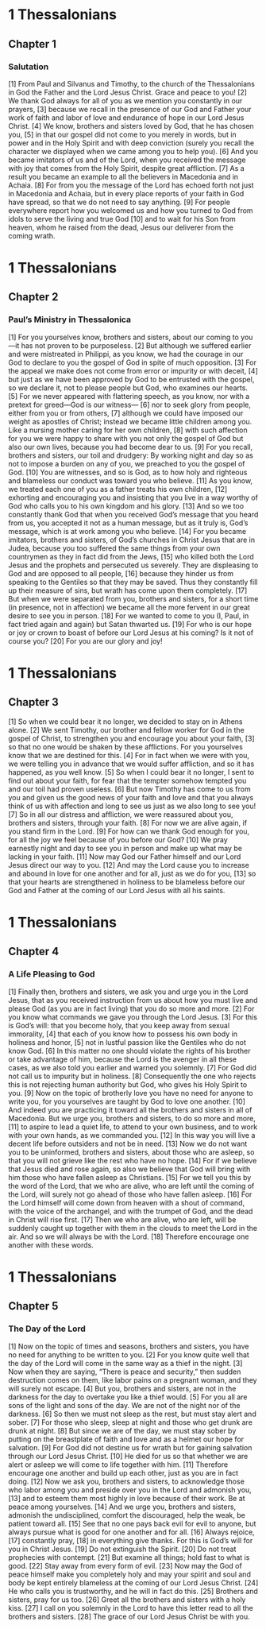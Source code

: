 # 1 Thessalonians

## Chapter 1 <!-- scripture:1 -->

### Salutation

[1] From Paul and Silvanus and Timothy, to the church of the Thessalonians in God the Father and the Lord Jesus Christ. Grace and peace to you!
[2] We thank God always for all of you as we mention you constantly in our prayers,
[3] because we recall in the presence of our God and Father your work of faith and labor of love and endurance of hope in our Lord Jesus Christ.
[4] We know, brothers and sisters loved by God, that he has chosen you,
[5] in that our gospel did not come to you merely in words, but in power and in the Holy Spirit and with deep conviction (surely you recall the character we displayed when we came among you to help you).
[6] And you became imitators of us and of the Lord, when you received the message with joy that comes from the Holy Spirit, despite great affliction.
[7] As a result you became an example to all the believers in Macedonia and in Achaia.
[8] For from you the message of the Lord has echoed forth not just in Macedonia and Achaia, but in every place reports of your faith in God have spread, so that we do not need to say anything.
[9] For people everywhere report how you welcomed us and how you turned to God from idols to serve the living and true God
[10] and to wait for his Son from heaven, whom he raised from the dead, Jesus our deliverer from the coming wrath.
# 1 Thessalonians

## Chapter 2 <!-- scripture:2 -->

### Paul’s Ministry in Thessalonica

[1] For you yourselves know, brothers and sisters, about our coming to you—it has not proven to be purposeless.
[2] But although we suffered earlier and were mistreated in Philippi, as you know, we had the courage in our God to declare to you the gospel of God in spite of much opposition.
[3] For the appeal we make does not come from error or impurity or with deceit,
[4] but just as we have been approved by God to be entrusted with the gospel, so we declare it, not to please people but God, who examines our hearts.
[5] For we never appeared with flattering speech, as you know, nor with a pretext for greed—God is our witness—
[6] nor to seek glory from people, either from you or from others,
[7] although we could have imposed our weight as apostles of Christ; instead we became little children among you. Like a nursing mother caring for her own children,
[8] with such affection for you we were happy to share with you not only the gospel of God but also our own lives, because you had become dear to us.
[9] For you recall, brothers and sisters, our toil and drudgery: By working night and day so as not to impose a burden on any of you, we preached to you the gospel of God.
[10] You are witnesses, and so is God, as to how holy and righteous and blameless our conduct was toward you who believe.
[11] As you know, we treated each one of you as a father treats his own children,
[12] exhorting and encouraging you and insisting that you live in a way worthy of God who calls you to his own kingdom and his glory.
[13] And so we too constantly thank God that when you received God’s message that you heard from us, you accepted it not as a human message, but as it truly is, God’s message, which is at work among you who believe.
[14] For you became imitators, brothers and sisters, of God’s churches in Christ Jesus that are in Judea, because you too suffered the same things from your own countrymen as they in fact did from the Jews,
[15] who killed both the Lord Jesus and the prophets and persecuted us severely. They are displeasing to God and are opposed to all people,
[16] because they hinder us from speaking to the Gentiles so that they may be saved. Thus they constantly fill up their measure of sins, but wrath has come upon them completely.
[17] But when we were separated from you, brothers and sisters, for a short time (in presence, not in affection) we became all the more fervent in our great desire to see you in person.
[18] For we wanted to come to you (I, Paul, in fact tried again and again) but Satan thwarted us.
[19] For who is our hope or joy or crown to boast of before our Lord Jesus at his coming? Is it not of course you?
[20] For you are our glory and joy!
# 1 Thessalonians

## Chapter 3 <!-- scripture:3 -->

[1] So when we could bear it no longer, we decided to stay on in Athens alone.
[2] We sent Timothy, our brother and fellow worker for God in the gospel of Christ, to strengthen you and encourage you about your faith,
[3] so that no one would be shaken by these afflictions. For you yourselves know that we are destined for this.
[4] For in fact when we were with you, we were telling you in advance that we would suffer affliction, and so it has happened, as you well know.
[5] So when I could bear it no longer, I sent to find out about your faith, for fear that the tempter somehow tempted you and our toil had proven useless.
[6] But now Timothy has come to us from you and given us the good news of your faith and love and that you always think of us with affection and long to see us just as we also long to see you!
[7] So in all our distress and affliction, we were reassured about you, brothers and sisters, through your faith.
[8] For now we are alive again, if you stand firm in the Lord.
[9] For how can we thank God enough for you, for all the joy we feel because of you before our God?
[10] We pray earnestly night and day to see you in person and make up what may be lacking in your faith.
[11] Now may God our Father himself and our Lord Jesus direct our way to you.
[12] And may the Lord cause you to increase and abound in love for one another and for all, just as we do for you,
[13] so that your hearts are strengthened in holiness to be blameless before our God and Father at the coming of our Lord Jesus with all his saints.
# 1 Thessalonians

## Chapter 4 <!-- scripture:4 -->

### A Life Pleasing to God

[1] Finally then, brothers and sisters, we ask you and urge you in the Lord Jesus, that as you received instruction from us about how you must live and please God (as you are in fact living) that you do so more and more.
[2] For you know what commands we gave you through the Lord Jesus.
[3] For this is God’s will: that you become holy, that you keep away from sexual immorality,
[4] that each of you know how to possess his own body in holiness and honor,
[5] not in lustful passion like the Gentiles who do not know God.
[6] In this matter no one should violate the rights of his brother or take advantage of him, because the Lord is the avenger in all these cases, as we also told you earlier and warned you solemnly.
[7] For God did not call us to impurity but in holiness.
[8] Consequently the one who rejects this is not rejecting human authority but God, who gives his Holy Spirit to you.
[9] Now on the topic of brotherly love you have no need for anyone to write you, for you yourselves are taught by God to love one another.
[10] And indeed you are practicing it toward all the brothers and sisters in all of Macedonia. But we urge you, brothers and sisters, to do so more and more,
[11] to aspire to lead a quiet life, to attend to your own business, and to work with your own hands, as we commanded you.
[12] In this way you will live a decent life before outsiders and not be in need.
[13] Now we do not want you to be uninformed, brothers and sisters, about those who are asleep, so that you will not grieve like the rest who have no hope.
[14] For if we believe that Jesus died and rose again, so also we believe that God will bring with him those who have fallen asleep as Christians.
[15] For we tell you this by the word of the Lord, that we who are alive, who are left until the coming of the Lord, will surely not go ahead of those who have fallen asleep.
[16] For the Lord himself will come down from heaven with a shout of command, with the voice of the archangel, and with the trumpet of God, and the dead in Christ will rise first.
[17] Then we who are alive, who are left, will be suddenly caught up together with them in the clouds to meet the Lord in the air. And so we will always be with the Lord.
[18] Therefore encourage one another with these words.
# 1 Thessalonians

## Chapter 5 <!-- scripture:5 -->

### The Day of the Lord

[1] Now on the topic of times and seasons, brothers and sisters, you have no need for anything to be written to you.
[2] For you know quite well that the day of the Lord will come in the same way as a thief in the night.
[3] Now when they are saying, “There is peace and security,” then sudden destruction comes on them, like labor pains on a pregnant woman, and they will surely not escape.
[4] But you, brothers and sisters, are not in the darkness for the day to overtake you like a thief would.
[5] For you all are sons of the light and sons of the day. We are not of the night nor of the darkness.
[6] So then we must not sleep as the rest, but must stay alert and sober.
[7] For those who sleep, sleep at night and those who get drunk are drunk at night.
[8] But since we are of the day, we must stay sober by putting on the breastplate of faith and love and as a helmet our hope for salvation.
[9] For God did not destine us for wrath but for gaining salvation through our Lord Jesus Christ.
[10] He died for us so that whether we are alert or asleep we will come to life together with him.
[11] Therefore encourage one another and build up each other, just as you are in fact doing.
[12] Now we ask you, brothers and sisters, to acknowledge those who labor among you and preside over you in the Lord and admonish you,
[13] and to esteem them most highly in love because of their work. Be at peace among yourselves.
[14] And we urge you, brothers and sisters, admonish the undisciplined, comfort the discouraged, help the weak, be patient toward all.
[15] See that no one pays back evil for evil to anyone, but always pursue what is good for one another and for all.
[16] Always rejoice,
[17] constantly pray,
[18] in everything give thanks. For this is God’s will for you in Christ Jesus.
[19] Do not extinguish the Spirit.
[20] Do not treat prophecies with contempt.
[21] But examine all things; hold fast to what is good.
[22] Stay away from every form of evil.
[23] Now may the God of peace himself make you completely holy and may your spirit and soul and body be kept entirely blameless at the coming of our Lord Jesus Christ.
[24] He who calls you is trustworthy, and he will in fact do this.
[25] Brothers and sisters, pray for us too.
[26] Greet all the brothers and sisters with a holy kiss.
[27] I call on you solemnly in the Lord to have this letter read to all the brothers and sisters.
[28] The grace of our Lord Jesus Christ be with you.
